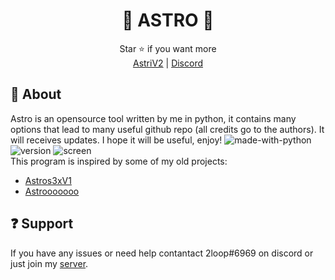 <div align="center">

# 🐉 ASTRO 🐉

</div>
<div align="center">
  Star ⭐ if you want more <br>
  <a href="https://github.com/astros3x/Astri/">AstriV2</a> | <a href="https://discord.gg/XnRjFmgPYz">Discord</a>
</div>

## 📍 About
Astro is an opensource tool written by me in python, it contains many options that lead to many useful github repo (all credits go to the authors). It will receives updates. I hope it will be useful, enjoy!    ![made-with-python](https://img.shields.io/badge/Made%20with-Python-1f425f.svg) ![version](https://img.shields.io/badge/python-3.9-green)
![screen](https://user-images.githubusercontent.com/87500882/233409808-795b4372-1ac9-44cf-a2ff-f988e1d727c2.png)
<br>
This program is inspired by some of my old projects:
* [Astros3xV1](https://github.com/astros3x/multitool-V1)
* [Astrooooooo](https://github.com/astros3x/Astrooooooo)

## ❓ Support
If you have any issues or need help contantact 2loop#6969 on discord or just join my [server](https://discord.gg/XnRjFmgPYz).
